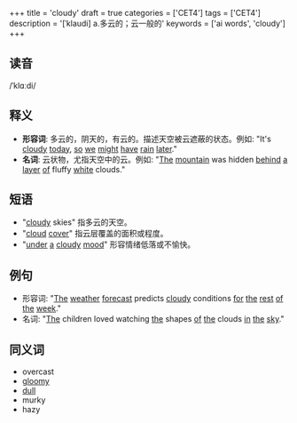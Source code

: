 +++
title = 'cloudy'
draft = true
categories = ['CET4']
tags = ['CET4']
description = '[ˈklaudi] a.多云的；云一般的'
keywords = ['ai words', 'cloudy']
+++

## 读音
/ˈklɑːdi/

## 释义
- **形容词**: 多云的，阴天的，有云的。描述天空被云遮蔽的状态。例如: "It's [cloudy](/zh/post/cloudy/) [today](/zh/post/today/), [so](/zh/post/so/) [we](/zh/post/we/) [might](/zh/post/might/) [have](/zh/post/have/) [rain](/zh/post/rain/) [later](/zh/post/later/)."
- **名词**: 云状物，尤指天空中的云。例如: "[The](/zh/post/the/) [mountain](/zh/post/mountain/) was hidden [behind](/zh/post/behind/) [a](/zh/post/a/) [layer](/zh/post/layer/) [of](/zh/post/of/) fluffy [white](/zh/post/white/) clouds."

## 短语
- "[cloudy](/zh/post/cloudy/) skies" 指多云的天空。
- "[cloud](/zh/post/cloud/) [cover](/zh/post/cover/)" 指云层覆盖的面积或程度。
- "[under](/zh/post/under/) [a](/zh/post/a/) [cloudy](/zh/post/cloudy/) [mood](/zh/post/mood/)" 形容情绪低落或不愉快。

## 例句
- 形容词: "[The](/zh/post/the/) [weather](/zh/post/weather/) [forecast](/zh/post/forecast/) predicts [cloudy](/zh/post/cloudy/) conditions [for](/zh/post/for/) [the](/zh/post/the/) [rest](/zh/post/rest/) [of](/zh/post/of/) [the](/zh/post/the/) [week](/zh/post/week/)."
- 名词: "[The](/zh/post/the/) children loved watching [the](/zh/post/the/) shapes [of](/zh/post/of/) [the](/zh/post/the/) clouds [in](/zh/post/in/) [the](/zh/post/the/) [sky](/zh/post/sky/)."

## 同义词
- overcast
- [gloomy](/zh/post/gloomy/)
- [dull](/zh/post/dull/)
- murky
- hazy

